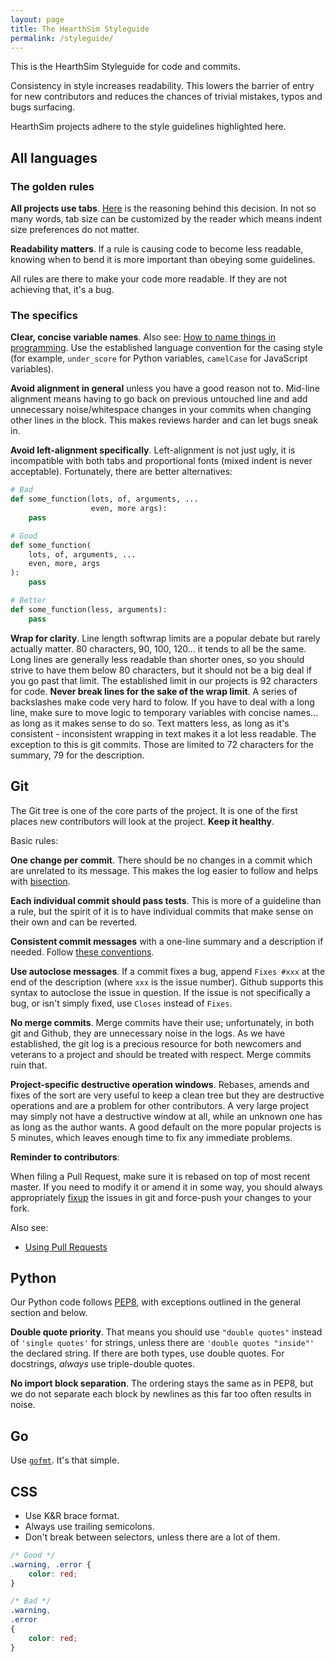 ```yaml
---
layout: page
title: The HearthSim Styleguide
permalink: /styleguide/
---
```


This is the HearthSim Styleguide for code and commits.

Consistency in style increases readability. This lowers the barrier of entry
for new contributors and reduces the chances of trivial mistakes, typos and
bugs surfacing.

HearthSim projects adhere to the style guidelines highlighted here.


## All languages

### The golden rules

**All projects use tabs**. [Here](https://leclan.ch/tabs) is the reasoning
behind this decision. In not so many words, tab size can be customized by the
reader which means indent size preferences do not matter.

**Readability matters**. If a rule is causing code to become less readable,
knowing when to bend it is more important than obeying some guidelines.

All rules are there to make your code more readable. If they are not achieving
that, it's a bug.

### The specifics

**Clear, concise variable names**. Also see:
[How to name things in programming](http://www.slideshare.net/pirhilton/how-to-name-things-the-hardest-problem-in-programming).
Use the established language convention for the casing style (for example,
`under_score` for Python variables, `camelCase` for JavaScript variables).

**Avoid alignment in general** unless you have a good reason not to.
Mid-line alignment means having to go back on previous untouched line and
add unnecessary noise/whitespace changes in your commits when changing other
lines in the block. This makes reviews harder and can let bugs sneak in.

**Avoid left-alignment specifically**. Left-alignment is not just ugly, it is
incompatible with both tabs and proportional fonts (mixed indent is never
acceptable). Fortunately, there are better alternatives:

```py
# Bad
def some_function(lots, of, arguments, ...
                  even, more args):
    pass

# Good
def some_function(
	lots, of, arguments, ...
	even, more, args
):
	pass

# Better
def some_function(less, arguments):
	pass
```

**Wrap for clarity**. Line length softwrap limits are a popular debate but
rarely actually matter. 80 characters, 90, 100, 120... it tends to all be the
same. Long lines are generally less readable than shorter ones, so you should
strive to have them below 80 characters, but it should not be a big deal if you
go past that limit.
The established limit in our projects is 92 characters for code. **Never break
lines for the sake of the wrap limit**. A series of backslashes make code very
hard to folow. If you have to deal with a long line, make sure to move logic to
temporary variables with concise names... as long as it makes sense to do so.
Text matters less, as long as it's consistent - inconsistent wrapping in text
makes it a lot less readable.
The exception to this is git commits. Those are limited to 72 characters for
the summary, 79 for the description.


## Git

The Git tree is one of the core parts of the project. It is one of the first
places new contributors will look at the project. **Keep it healthy**.

Basic rules:

**One change per commit**. There should be no changes in a commit which are
unrelated to its message. This makes the log easier to follow and helps with
[bisection](https://git-scm.com/book/en/v2/Git-Tools-Debugging-with-Git).

**Each individual commit should pass tests**. This is more of a guideline than
a rule, but the spirit of it is to have individual commits that make sense on
their own and can be reverted.

**Consistent commit messages** with a one-line summary and a description if
needed. Follow [these conventions](http://chris.beams.io/posts/git-commit/).

**Use autoclose messages**. If a commit fixes a bug, append `Fixes #xxx` at
the end of the description (where `xxx` is the issue number). Github supports
this syntax to autoclose the issue in question.
If the issue is not specifically a bug, or isn't simply fixed, use `Closes`
instead of `Fixes`.

**No merge commits**. Merge commits have their use; unfortunately, in both git
and Github, they are unnecessary noise in the logs. As we have established, the
git log is a precious resource for both newcomers and veterans to a project and
should be treated with respect. Merge commits ruin that.

**Project-specific destructive operation windows**. Rebases, amends and fixes
of the sort are very useful to keep a clean tree but they are destructive
operations and are a problem for other contributors. A very large project may
simply not have a destructive window at all, while an unknown one has as long
as the author wants. A good default on the more popular projects is 5 minutes,
which leaves enough time to fix any immediate problems.

**Reminder to contributors**:

When filing a Pull Request, make sure it is rebased on top of most recent master.
If you need to modify it or amend it in some way, you should always appropriately
[fixup](https://help.github.com/articles/about-git-rebase/) the issues in git and
force-push your changes to your fork.

Also see:

* [Using Pull Requests](https://help.github.com/articles/using-pull-requests/)


## Python

Our Python code follows [PEP8](https://www.python.org/dev/peps/pep-0008/), with
exceptions outlined in the general section and below.

**Double quote priority**. That means you should use `"double quotes"` instead
of `'single quotes'` for strings, unless there are `'double quotes "inside"'`
the declared string. If there are both types, use double quotes.
For docstrings, *always* use triple-double quotes.

**No import block separation**. The ordering stays the same as in PEP8, but we
do not separate each block by newlines as this far too often results in noise.


## Go

Use [`gofmt`](https://golang.org/cmd/gofmt/). It's that simple.


## CSS

* Use K&R brace format.
* Always use trailing semicolons.
* Don't break between selectors, unless there are a lot of them.

```css
/* Good */
.warning, .error {
	color: red;
}

/* Bad */
.warning,
.error
{
	color: red;
}
```
